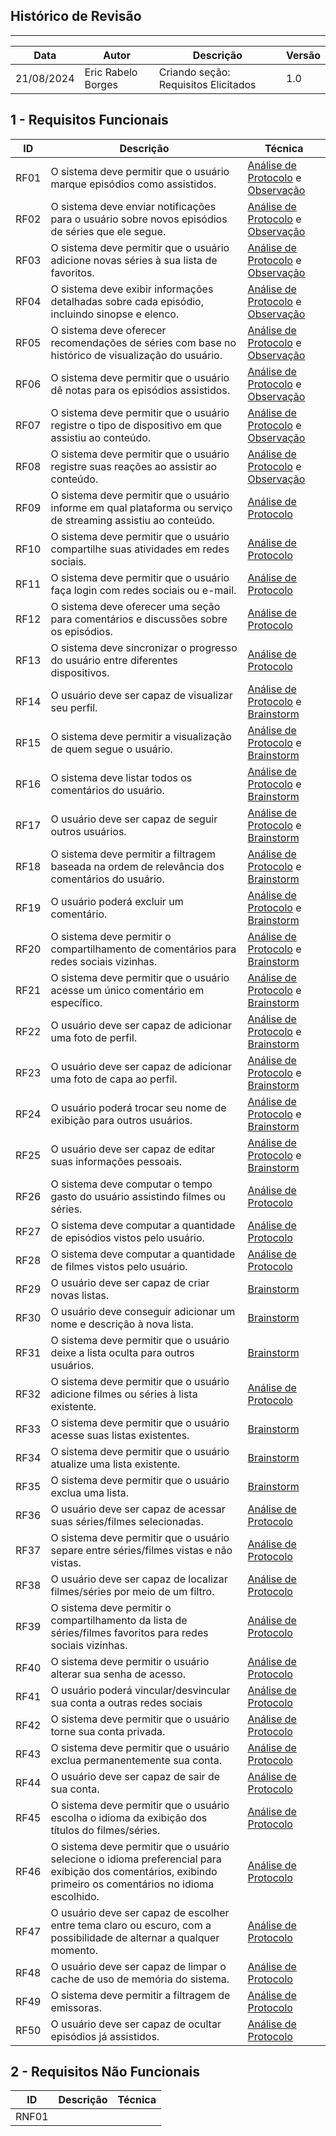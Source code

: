 ## Histórico de Revisão
---
| Data       | Autor         | Descrição                         | Versão  |
|------------|---------------|-----------------------------------|---------|
| 21/08/2024 | Eric Rabelo Borges   | Criando seção: Requisitos Elicitados | 1.0 |


## 1 - Requisitos Funcionais

| ID   | Descrição                                                                                          | Técnica                 |
|------|----------------------------------------------------------------------------------------------------|-------------------------|
| RF01 | O sistema deve permitir que o usuário marque episódios como assistidos.                            | [Análise de Protocolo](elicitacao.md#reqShows) e [Observação](../documentacao/observacaoShows.md)|
| RF02 | O sistema deve enviar notificações para o usuário sobre novos episódios de séries que ele segue.   | [Análise de Protocolo](elicitacao.md#reqShows) e [Observação](../documentacao/observacaoShows.md)   |
| RF03 | O sistema deve permitir que o usuário adicione novas séries à sua lista de favoritos.              | [Análise de Protocolo](elicitacao.md#reqShows) e [Observação](../documentacao/observacaoShows.md)   |
| RF04 | O sistema deve exibir informações detalhadas sobre cada episódio, incluindo sinopse e elenco.      | [Análise de Protocolo](elicitacao.md#reqShows) e [Observação](../documentacao/observacaoShows.md)   |
| RF05 | O sistema deve oferecer recomendações de séries com base no histórico de visualização do usuário.  | [Análise de Protocolo](elicitacao.md#reqShows) e [Observação](../documentacao/observacaoShows.md)   |
| RF06 | O sistema deve permitir que o usuário dê notas para os episódios assistidos.                       | [Análise de Protocolo](elicitacao.md#reqShows) e [Observação](../documentacao/observacaoShows.md)   |
| RF07 | O sistema deve permitir que o usuário registre o tipo de dispositivo em que assistiu ao conteúdo.  | [Análise de Protocolo](elicitacao.md#reqShows) e [Observação](../documentacao/observacaoShows.md)   |
| RF08 | O sistema deve permitir que o usuário registre suas reações ao assistir ao conteúdo.               | [Análise de Protocolo](elicitacao.md#reqShows) e [Observação](../documentacao/observacaoShows.md)  |
| RF09 | O sistema deve permitir que o usuário informe em qual plataforma ou serviço de streaming assistiu ao conteúdo. | [Análise de Protocolo](elicitacao.md#reqShows)    |
| RF10 | O sistema deve permitir que o usuário compartilhe suas atividades em redes sociais.                | [Análise de Protocolo](elicitacao.md#reqShows)    |
| RF11 | O sistema deve permitir que o usuário faça login com redes sociais ou e-mail.                      | [Análise de Protocolo](elicitacao.md#reqShows)              |
| RF12 | O sistema deve oferecer uma seção para comentários e discussões sobre os episódios.                | [Análise de Protocolo](elicitacao.md#reqShows)   |
| RF13 | O sistema deve sincronizar o progresso do usuário entre diferentes dispositivos.                   | [Análise de Protocolo](elicitacao.md#reqShows)    |
| RF14 | O usuário deve ser capaz de visualizar seu perfil.                                                 | [Análise de Protocolo](elicitacao.md#reqUsuario) e [Brainstorm](elicitacao.md#reqUsuario)              |
| RF15 | O sistema deve permitir a visualização de quem segue o usuário.                                    | [Análise de Protocolo](elicitacao.md#reqUsuario) e [Brainstorm](elicitacao.md#reqUsuario)                      |
| RF16 | O sistema deve listar todos os comentários do usuário.                                             | [Análise de Protocolo](elicitacao.md#reqUsuario) e [Brainstorm](elicitacao.md#reqUsuario)                      |
| RF17 | O usuário deve ser capaz de seguir outros usuários.                                                | [Análise de Protocolo](elicitacao.md#reqUsuario) e [Brainstorm](elicitacao.md#reqUsuario)                     |
| RF18 | O sistema deve permitir a filtragem baseada na ordem de relevância dos comentários do usuário.     | [Análise de Protocolo](elicitacao.md#reqUsuario) e [Brainstorm](elicitacao.md#reqUsuario)                     |
| RF19 | O usuário poderá excluir um comentário.                                                            | [Análise de Protocolo](elicitacao.md#reqUsuario) e [Brainstorm](elicitacao.md#reqUsuario)                      |
| RF20 | O sistema deve permitir o compartilhamento de comentários para redes sociais vizinhas.             | [Análise de Protocolo](elicitacao.md#reqUsuario) e [Brainstorm](elicitacao.md#reqUsuario)                     |
| RF21 | O sistema deve permitir que o usuário acesse um único comentário em específico.                    | [Análise de Protocolo](elicitacao.md#reqUsuario) e [Brainstorm](elicitacao.md#reqUsuario)                      |
| RF22 | O usuário deve ser capaz de adicionar uma foto de perfil.                                          | [Análise de Protocolo](elicitacao.md#reqUsuario) e [Brainstorm](elicitacao.md#reqUsuario)                     |
| RF23 | O usuário deve ser capaz de adicionar uma foto de capa ao perfil.                                  | [Análise de Protocolo](elicitacao.md#reqUsuario) e [Brainstorm](elicitacao.md#reqUsuario)                     |
| RF24 | O usuário poderá trocar seu nome de exibição para outros usuários.                                 | [Análise de Protocolo](elicitacao.md#reqUsuario) e [Brainstorm](elicitacao.md#reqUsuario)                      |
| RF25 | O usuário deve ser capaz de editar suas informações pessoais.                                      | [Análise de Protocolo](elicitacao.md#reqUsuario) e [Brainstorm](elicitacao.md#reqUsuario)                      |
| RF26 | O sistema deve computar o tempo gasto do usuário assistindo filmes ou séries.                      | [Análise de Protocolo](elicitacao.md#reqUsuario)    |
| RF27 | O sistema deve computar a quantidade de episódios vistos pelo usuário.                             | [Análise de Protocolo](elicitacao.md#reqUsuario)    |
| RF28 | O sistema deve computar a quantidade de filmes vistos pelo usuário.                                | [Análise de Protocolo](elicitacao.md#reqUsuario)    |
| RF29 | O usuário deve ser capaz de criar novas listas.                                                    | [Brainstorm](elicitacao.md#reqUsuario)               |
| RF30 | O usuário deve conseguir adicionar um nome e descrição à nova lista.                               | [Brainstorm](elicitacao.md#reqUsuario)              |
| RF31 | O sistema deve permitir que o usuário deixe a lista oculta para outros usuários.                   | [Brainstorm](elicitacao.md#reqUsuario)              |
| RF32 | O sistema deve permitir que o usuário adicione filmes ou séries à lista existente.                           | [Análise de Protocolo](elicitacao.md#reqUsuario)    |
| RF33 | O sistema deve permitir que o usuário acesse suas listas existentes.                               | [Brainstorm](elicitacao.md#reqUsuario)               |
| RF34 | O sistema deve permitir que o usuário atualize uma lista existente.                                | [Brainstorm](elicitacao.md#reqUsuario)               |
| RF35 | O sistema deve permitir que o usuário exclua uma lista.                                            | [Brainstorm](elicitacao.md#reqUsuario)               |
| RF36 | O usuário deve ser capaz de acessar suas séries/filmes selecionadas.                              | [Análise de Protocolo](elicitacao.md#reqUsuario)    |
| RF37 | O sistema deve permitir que o usuário separe entre séries/filmes vistas e não vistas.              | [Análise de Protocolo](elicitacao.md#reqUsuario)    |
| RF38 | O usuário deve ser capaz de localizar filmes/séries por meio de um filtro.                                              | [Análise de Protocolo](elicitacao.md#reqUsuario)    |
| RF39 | O sistema deve permitir o compartilhamento da lista de séries/filmes favoritos para redes sociais vizinhas. | [Análise de Protocolo](elicitacao.md#reqUsuario)    |
| RF40 | O sistema deve permitir o usuário alterar sua senha de acesso.                                     | [Análise de Protocolo](elicitacao.md#reqUsuario)    |
| RF41 | O usuário poderá vincular/desvincular sua conta a outras redes sociais                             | [Análise de Protocolo](elicitacao.md#reqUsuario)    |
| RF42 | O sistema deve permitir que o usuário torne sua conta privada.                                     | [Análise de Protocolo](elicitacao.md#reqUsuario)    |
| RF43 | O sistema deve permitir que o usuário exclua permanentemente sua conta.                            | [Análise de Protocolo](elicitacao.md#reqUsuario)    |
| RF44 | O usuário deve ser capaz de sair de sua conta.                                                     | [Análise de Protocolo](elicitacao.md#reqUsuario)    |
| RF45 | O sistema deve permitir que o usuário escolha o idioma da exibição dos títulos do filmes/séries.   | [Análise de Protocolo](elicitacao.md#reqUsuario)    |
| RF46 | O sistema deve permitir que o usuário selecione o idioma preferencial para exibição dos comentários, exibindo primeiro os comentários no idioma escolhido.                     | [Análise de Protocolo](elicitacao.md#reqUsuario)    |
| RF47 | O usuário deve ser capaz de escolher entre tema claro ou escuro, com a possibilidade de alternar a qualquer momento. | [Análise de Protocolo](elicitacao.md#reqUsuario)    |
| RF48 | O usuário deve ser capaz de limpar o cache de uso de memória do sistema.                           | [Análise de Protocolo](elicitacao.md#reqUsuario)    |
| RF49 | O sistema deve permitir a filtragem de emissoras.                                                  | [Análise de Protocolo](elicitacao.md#reqUsuario)    |
| RF50 | O usuário deve ser capaz de ocultar episódios já assistidos.                                       | [Análise de Protocolo](elicitacao.md#reqUsuario)    |

## 2 - Requisitos Não Funcionais

| ID   | Descrição                                                                                          | Técnica                 |
|------|----------------------------------------------------------------------------------------------------|-------------------------|
| RNF01 |                             | |
